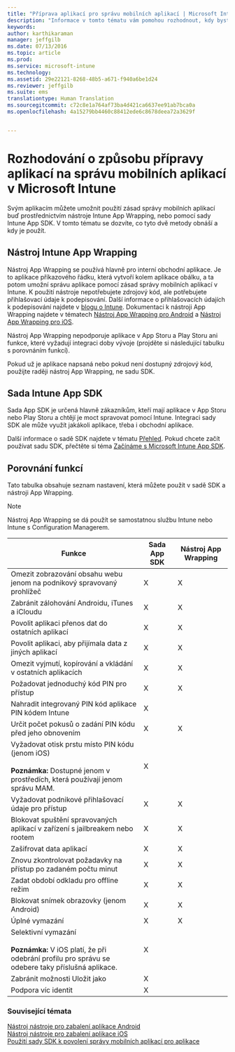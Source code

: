 ```yaml
---
title: "Příprava aplikací pro správu mobilních aplikací | Microsoft Intune"
description: "Informace v tomto tématu vám pomohou rozhodnout, kdy byste měli použít nástroj App Wrapping a sadu App SDK, aby vaše vlastní obchodní aplikace mohly používat zásady správy mobilních aplikací."
keywords: 
author: karthikaraman
manager: jeffgilb
ms.date: 07/13/2016
ms.topic: article
ms.prod: 
ms.service: microsoft-intune
ms.technology: 
ms.assetid: 29e22121-8268-48b5-a671-f940a6be1d24
ms.reviewer: jeffgilb
ms.suite: ems
translationtype: Human Translation
ms.sourcegitcommit: c72c8e1a764af73ba4d421ca6637ee91ab7bca0a
ms.openlocfilehash: 4a15279bb4460c88412ede6c8678deea72a3629f


---
```


# Rozhodování o způsobu přípravy aplikací na správu mobilních aplikací v Microsoft Intune
Svým aplikacím můžete umožnit použití zásad správy mobilních aplikací buď prostřednictvím nástroje Intune App Wrapping, nebo pomocí sady Intune App SDK. V tomto tématu se dozvíte, co tyto dvě metody obnáší a kdy je použít.

## Nástroj Intune App Wrapping
Nástroj App Wrapping se používá hlavně pro interní obchodní aplikace. Je to aplikace příkazového řádku, která vytvoří kolem aplikace obálku, a ta potom umožní správu aplikace pomocí zásad správy mobilních aplikací v Intune. K použití nástroje nepotřebujete zdrojový kód, ale potřebujete přihlašovací údaje k podepisování.  Další informace o přihlašovacích údajích k podepisování najdete v [blogu o Intune](https://blogs.technet.microsoft.com/enterprisemobility/2015/02/25/how-to-obtain-the-prerequisites-for-the-intune-app-wrapping-tool-for-ios/). Dokumentaci k nástroji App Wrapping najdete v tématech [Nástroj App Wrapping pro Android](prepare-android-apps-for-mobile-application-management-with-the-microsoft-intune-app-wrapping-tool.md) a [Nástroj App Wrapping pro iOS](prepare-ios-apps-for-mobile-application-management-with-the-microsoft-intune-app-wrapping-tool.md).

Nástroj App Wrapping nepodporuje aplikace v App Storu a Play Storu ani funkce, které vyžadují integraci doby vývoje (projděte si následující tabulku s porovnáním funkcí).

Pokud už je aplikace napsaná nebo pokud není dostupný zdrojový kód, použijte raději nástroj App Wrapping, ne sadu SDK.

## Sada Intune App SDK
Sada App SDK je určená hlavně zákazníkům, kteří mají aplikace v App Storu nebo Play Storu a chtějí je moct spravovat pomocí Intune. Integraci sady SDK ale může využít jakákoli aplikace, třeba i obchodní aplikace.

Další informace o sadě SDK najdete v tématu [Přehled](/intune/develop/intune-app-sdk). Pokud chcete začít používat sadu SDK, přečtěte si téma [Začínáme s Microsoft Intune App SDK](/intune/develop/intune-app-sdk-get-started).

## Porovnání funkcí
Tato tabulka obsahuje seznam nastavení, která můžete použít v sadě SDK a nástroji App Wrapping.

> [!NOTE]
> Nástroj App Wrapping se dá použít se samostatnou službu Intune nebo Intune s Configuration Managerem.

|Funkce|Sada App SDK|Nástroj App Wrapping|
|-----------|---------------------|-----------|
|Omezit zobrazování obsahu webu jenom na podnikový spravovaný prohlížeč|X|X|
|Zabránit zálohování Androidu, iTunes a iCloudu|X|X|
|Povolit aplikaci přenos dat do ostatních aplikací|X|X|
|Povolit aplikaci, aby přijímala data z jiných aplikací|X|X|
|Omezit vyjmutí, kopírování a vkládání v ostatních aplikacích|X|X|
|Požadovat jednoduchý kód PIN pro přístup|X|X|
|Nahradit integrovaný PIN kód aplikace PIN kódem Intune|X||
|Určit počet pokusů o zadání PIN kódu před jeho obnovením|X|X|
|Vyžadovat otisk prstu místo PIN kódu (jenom iOS)<br></br>**Poznámka:** Dostupné jenom v prostředích, která používají jenom správu MAM.|X||
|Vyžadovat podnikové přihlašovací údaje pro přístup|X|X|
|Blokovat spuštění spravovaných aplikací v zařízení s jailbreakem nebo rootem|X|X|
|Zašifrovat data aplikací|X|X|
|Znovu zkontrolovat požadavky na přístup po zadaném počtu minut|X|X|
|Zadat období odkladu pro offline režim|X|X|
|Blokovat snímek obrazovky (jenom Android)|X|X|
|Úplné vymazání|X|X|
|Selektivní vymazání <br></br>**Poznámka:** V iOS platí, že při odebrání profilu pro správu se odebere taky příslušná aplikace.|X||
|Zabránit možnosti Uložit jako |X||
|Podpora víc identit|X||

### Související témata
[Nástroj nástroje pro zabalení aplikace Android](prepare-android-apps-for-mobile-application-management-with-the-microsoft-intune-app-wrapping-tool.md)</br>
[Nástroj nástroje pro zabalení aplikace iOS](prepare-ios-apps-for-mobile-application-management-with-the-microsoft-intune-app-wrapping-tool.md)</br>
[Použití sady SDK k povolení správy mobilních aplikací pro aplikace](use-the-sdk-to-enable-apps-for-mobile-application-management.md)



<!--HONumber=Jul16_HO3-->


